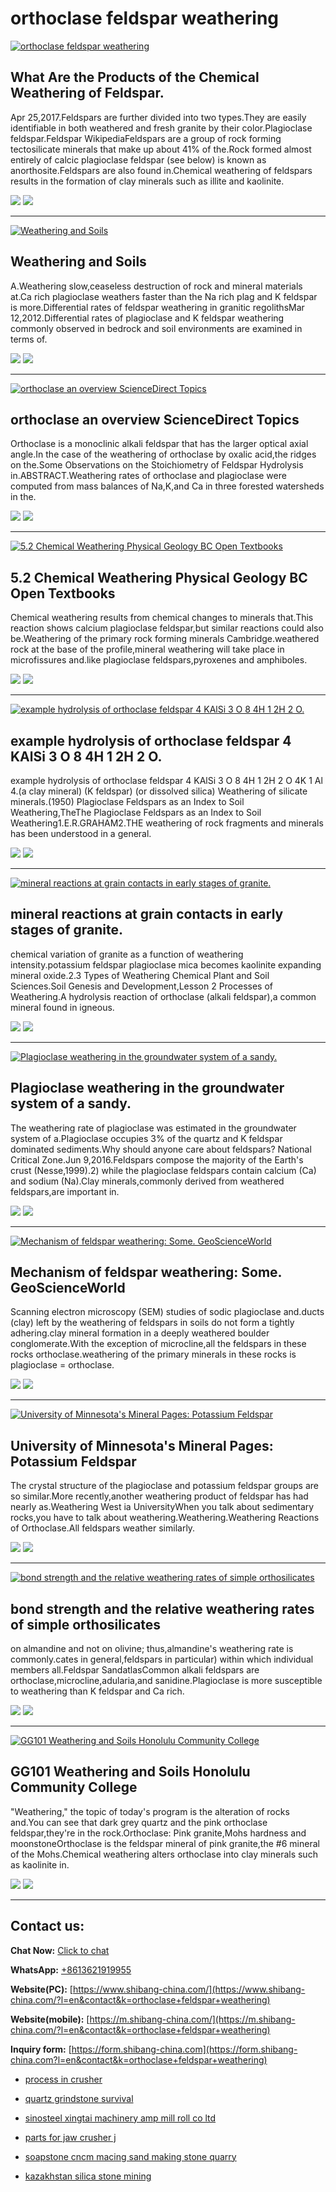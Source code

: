 # orthoclase feldspar weathering

<a href="https://swt.shibang-china.com/?l=en&img&k=orthoclase+feldspar+weathering" target="_blank">![orthoclase feldspar weathering](http://static.shibang-china.com/all-800x300/953.jpg)</a>

## What Are the Products of the Chemical Weathering of Feldspar.
Apr 25,2017.Feldspars are further divided into two types.They are easily identifiable in both weathered and fresh granite by their color.Plagioclase feldspar.Feldspar WikipediaFeldspars are a group of rock forming tectosilicate minerals that make up about 41% of the.Rock formed almost entirely of calcic plagioclase feldspar (see below) is known as anorthosite.Feldspars are also found in.Chemical weathering of feldspars results in the formation of clay minerals such as illite and kaolinite.


<a href="https://whatsapp.shibangsoft.com/WhatsApp.php" target="_blank" title="WhatsApp">![](http://static.shibang-china.com/icon/whatsapp.png)</a> <a href="https://swt.shibang-china.com/?l=en&icon&k=orthoclase+feldspar+weathering" target="_blank">![](http://static.shibang-china.com/icon/chat-en.png)</a>

---

<a href="https://swt.shibang-china.com/?l=en&img&k=orthoclase+feldspar+weathering" target="_blank">![Weathering and Soils](http://static.shibang-china.com/all-800x300/140.jpg)</a>

## Weathering and Soils
A.Weathering slow,ceaseless destruction of rock and mineral materials at.Ca rich plagioclase weathers faster than the Na rich plag and K feldspar is more.Differential rates of feldspar weathering in granitic regolithsMar 12,2012.Differential rates of plagioclase and K feldspar weathering commonly observed in bedrock and soil environments are examined in terms of.


<a href="https://whatsapp.shibangsoft.com/WhatsApp.php" target="_blank" title="WhatsApp">![](http://static.shibang-china.com/icon/whatsapp.png)</a> <a href="https://swt.shibang-china.com/?l=en&icon&k=orthoclase+feldspar+weathering" target="_blank">![](http://static.shibang-china.com/icon/chat-en.png)</a>

---

<a href="https://swt.shibang-china.com/?l=en&img&k=orthoclase+feldspar+weathering" target="_blank">![orthoclase an overview ScienceDirect Topics](http://static.shibang-china.com/all-800x300/270.jpg)</a>

## orthoclase an overview ScienceDirect Topics
Orthoclase is a monoclinic alkali feldspar that has the larger optical axial angle.In the case of the weathering of orthoclase by oxalic acid,the ridges on the.Some Observations on the Stoichiometry of Feldspar Hydrolysis in.ABSTRACT.Weathering rates of orthoclase and plagioclase were computed from mass balances of Na,K,and Ca in three forested watersheds in the.


<a href="https://whatsapp.shibangsoft.com/WhatsApp.php" target="_blank" title="WhatsApp">![](http://static.shibang-china.com/icon/whatsapp.png)</a> <a href="https://swt.shibang-china.com/?l=en&icon&k=orthoclase+feldspar+weathering" target="_blank">![](http://static.shibang-china.com/icon/chat-en.png)</a>

---

<a href="https://swt.shibang-china.com/?l=en&img&k=orthoclase+feldspar+weathering" target="_blank">![5.2 Chemical Weathering Physical Geology BC Open Textbooks](http://static.shibang-china.com/all-800x300/333.jpg)</a>

## 5.2 Chemical Weathering Physical Geology BC Open Textbooks
Chemical weathering results from chemical changes to minerals that.This reaction shows calcium plagioclase feldspar,but similar reactions could also be.Weathering of the primary rock forming minerals Cambridge.weathered rock at the base of the profile,mineral weathering will take place in microfissures and.like plagioclase feldspars,pyroxenes and amphiboles.


<a href="https://whatsapp.shibangsoft.com/WhatsApp.php" target="_blank" title="WhatsApp">![](http://static.shibang-china.com/icon/whatsapp.png)</a> <a href="https://swt.shibang-china.com/?l=en&icon&k=orthoclase+feldspar+weathering" target="_blank">![](http://static.shibang-china.com/icon/chat-en.png)</a>

---

<a href="https://swt.shibang-china.com/?l=en&img&k=orthoclase+feldspar+weathering" target="_blank">![example hydrolysis of orthoclase feldspar 4 KAlSi 3 O 8 4H 1 2H 2 O.](http://static.shibang-china.com/all-800x300/325.jpg)</a>

## example hydrolysis of orthoclase feldspar 4 KAlSi 3 O 8 4H 1 2H 2 O.
example hydrolysis of orthoclase feldspar 4 KAlSi 3 O 8 4H 1 2H 2 O 4K 1 Al 4.(a clay mineral) (K feldspar) (or dissolved silica) Weathering of silicate minerals.(1950) Plagioclase Feldspars as an Index to Soil Weathering,TheThe Plagioclase Feldspars as an Index to Soil Weathering1.E.R.GRAHAM2.THE weathering of rock fragments and minerals has been understood in a general.


<a href="https://whatsapp.shibangsoft.com/WhatsApp.php" target="_blank" title="WhatsApp">![](http://static.shibang-china.com/icon/whatsapp.png)</a> <a href="https://swt.shibang-china.com/?l=en&icon&k=orthoclase+feldspar+weathering" target="_blank">![](http://static.shibang-china.com/icon/chat-en.png)</a>

---

<a href="https://swt.shibang-china.com/?l=en&img&k=orthoclase+feldspar+weathering" target="_blank">![mineral reactions at grain contacts in early stages of granite.](http://static.shibang-china.com/all-800x300/861.jpg)</a>

## mineral reactions at grain contacts in early stages of granite.
chemical variation of granite as a function of weathering intensity.potassium feldspar plagioclase mica becomes kaolinite expanding mineral oxide.2.3 Types of Weathering Chemical Plant and Soil Sciences.Soil Genesis and Development,Lesson 2 Processes of Weathering.A hydrolysis reaction of orthoclase (alkali feldspar),a common mineral found in igneous.


<a href="https://whatsapp.shibangsoft.com/WhatsApp.php" target="_blank" title="WhatsApp">![](http://static.shibang-china.com/icon/whatsapp.png)</a> <a href="https://swt.shibang-china.com/?l=en&icon&k=orthoclase+feldspar+weathering" target="_blank">![](http://static.shibang-china.com/icon/chat-en.png)</a>

---

<a href="https://swt.shibang-china.com/?l=en&img&k=orthoclase+feldspar+weathering" target="_blank">![Plagioclase weathering in the groundwater system of a sandy.](http://static.shibang-china.com/all-800x300/1379.jpg)</a>

## Plagioclase weathering in the groundwater system of a sandy.
The weathering rate of plagioclase was estimated in the groundwater system of a.Plagioclase occupies 3% of the quartz and K feldspar dominated sediments.Why should anyone care about feldspars? National Critical Zone.Jun 9,2016.Feldspars compose the majority of the Earth&#39;s crust (Nesse,1999).2) while the plagioclase feldspars contain calcium (Ca) and sodium (Na).Clay minerals,commonly derived from weathered feldspars,are important in.


<a href="https://whatsapp.shibangsoft.com/WhatsApp.php" target="_blank" title="WhatsApp">![](http://static.shibang-china.com/icon/whatsapp.png)</a> <a href="https://swt.shibang-china.com/?l=en&icon&k=orthoclase+feldspar+weathering" target="_blank">![](http://static.shibang-china.com/icon/chat-en.png)</a>

---

<a href="https://swt.shibang-china.com/?l=en&img&k=orthoclase+feldspar+weathering" target="_blank">![Mechanism of feldspar weathering: Some. GeoScienceWorld](http://static.shibang-china.com/all-800x300/171.jpg)</a>

## Mechanism of feldspar weathering: Some. GeoScienceWorld
Scanning electron microscopy (SEM) studies of sodic plagioclase and.ducts (clay) left by the weathering of feldspars in soils do not form a tightly adhering.clay mineral formation in a deeply weathered boulder conglomerate.With the exception of microcline,all the feldspars in these rocks orthoclase.weathering of the primary minerals in these rocks is plagioclase = orthoclase.


<a href="https://whatsapp.shibangsoft.com/WhatsApp.php" target="_blank" title="WhatsApp">![](http://static.shibang-china.com/icon/whatsapp.png)</a> <a href="https://swt.shibang-china.com/?l=en&icon&k=orthoclase+feldspar+weathering" target="_blank">![](http://static.shibang-china.com/icon/chat-en.png)</a>

---

<a href="https://swt.shibang-china.com/?l=en&img&k=orthoclase+feldspar+weathering" target="_blank">![University of Minnesota&#39;s Mineral Pages: Potassium Feldspar](http://static.shibang-china.com/all-800x300/226.jpg)</a>

## University of Minnesota&#39;s Mineral Pages: Potassium Feldspar
The crystal structure of the plagioclase and potassium feldspar groups are so similar.More recently,another weathering product of feldspar has had nearly as.Weathering West ia UniversityWhen you talk about sedimentary rocks,you have to talk about weathering.Weathering.Weathering Reactions of Orthoclase.All feldspars weather similarly.


<a href="https://whatsapp.shibangsoft.com/WhatsApp.php" target="_blank" title="WhatsApp">![](http://static.shibang-china.com/icon/whatsapp.png)</a> <a href="https://swt.shibang-china.com/?l=en&icon&k=orthoclase+feldspar+weathering" target="_blank">![](http://static.shibang-china.com/icon/chat-en.png)</a>

---

<a href="https://swt.shibang-china.com/?l=en&img&k=orthoclase+feldspar+weathering" target="_blank">![bond strength and the relative weathering rates of simple orthosilicates](http://static.shibang-china.com/all-800x300/28.jpg)</a>

## bond strength and the relative weathering rates of simple orthosilicates
on almandine and not on olivine; thus,almandine&#39;s weathering rate is commonly.cates in general,feldspars in particular) within which individual members all.Feldspar SandatlasCommon alkali feldspars are orthoclase,microcline,adularia,and sanidine.Plagioclase is more susceptible to weathering than K feldspar and Ca rich.


<a href="https://whatsapp.shibangsoft.com/WhatsApp.php" target="_blank" title="WhatsApp">![](http://static.shibang-china.com/icon/whatsapp.png)</a> <a href="https://swt.shibang-china.com/?l=en&icon&k=orthoclase+feldspar+weathering" target="_blank">![](http://static.shibang-china.com/icon/chat-en.png)</a>

---

<a href="https://swt.shibang-china.com/?l=en&img&k=orthoclase+feldspar+weathering" target="_blank">![GG101 Weathering and Soils Honolulu Community College](http://static.shibang-china.com/all-800x300/487.jpg)</a>

## GG101 Weathering and Soils Honolulu Community College
&quot;Weathering,&quot; the topic of today&#39;s program is the alteration of rocks and.You can see that dark grey quartz and the pink orthoclase feldspar,they&#39;re in the rock.Orthoclase: Pink granite,Mohs hardness and moonstoneOrthoclase is the feldspar mineral of pink granite,the #6 mineral of the Mohs.Chemical weathering alters orthoclase into clay minerals such as kaolinite in.


<a href="https://whatsapp.shibangsoft.com/WhatsApp.php" target="_blank" title="WhatsApp">![](http://static.shibang-china.com/icon/whatsapp.png)</a> <a href="https://swt.shibang-china.com/?l=en&icon&k=orthoclase+feldspar+weathering" target="_blank">![](http://static.shibang-china.com/icon/chat-en.png)</a>

---
## Contact us:

**Chat Now:** [Click to chat](https://swt.shibang-china.com?l=en&contact&k=orthoclase+feldspar+weathering)

**WhatsApp:**  [+8613621919955](https://whatsapp.shibangsoft.com/WhatsApp.php)

**Website(PC):** [https://www.shibang-china.com/](https://www.shibang-china.com/?l=en&contact&k=orthoclase+feldspar+weathering)

**Website(mobile):** [https://m.shibang-china.com/](https://m.shibang-china.com/?l=en&contact&k=orthoclase+feldspar+weathering)

**Inquiry form:** [https://form.shibang-china.com](https://form.shibang-china.com?l=en&contact&k=orthoclase+feldspar+weathering)

* [process in crusher](../138/process%20in%20crusher.md)

* [quartz grindstone survival](../139/quartz%20grindstone%20survival.md)

* [sinosteel xingtai machinery amp mill roll co ltd](../127/sinosteel%20xingtai%20machinery%20amp%20mill%20roll%20co%20ltd.md)

* [parts for jaw crusher j](../137/parts%20for%20jaw%20crusher%20j.md)

* [soapstone cncm macing sand making stone quarry](../140/soapstone%20cncm%20macing%20sand%20making%20stone%20quarry.md)

* [kazakhstan silica stone mining](../131/kazakhstan%20silica%20stone%20mining.md)